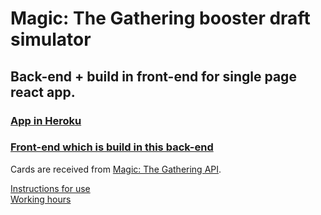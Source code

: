 # Magic: The Gathering booster draft simulator

## Back-end + build in front-end for single page react app.

### [App in Heroku](https://mtg-database.herokuapp.com/)
### [Front-end which is build in this back-end](https://github.com/villeverkkonen/mtg-database-frontend)

Cards are received from [Magic: The Gathering API](https://docs.magicthegathering.io/).

[Instructions for use](documentation/instructions.md)
<br />
[Working hours](documentation/workinghours.md)